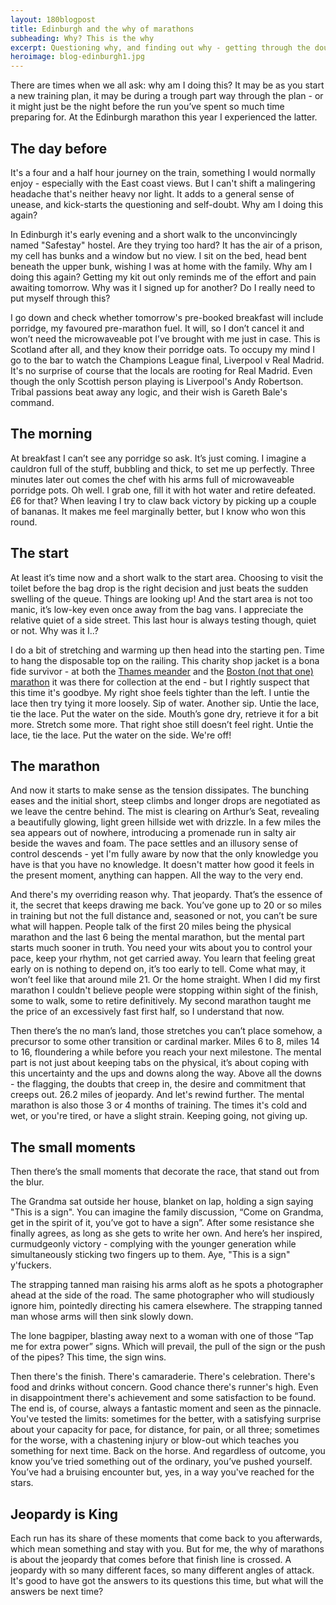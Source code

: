```yaml
---
layout: 180blogpost
title: Edinburgh and the why of marathons
subheading: Why? This is the why
excerpt: Questioning why, and finding out why - getting through the doubts and understanding the essence of marathons.
heroimage: blog-edinburgh1.jpg
---
```


<p>There are times when we all ask: why am I doing this? It may be as you start a new training plan, it may be during a trough part way through the plan - or it might just be the night before the run you’ve spent so much time preparing for. At the Edinburgh marathon this year I experienced the latter. </p>


<h2 class="section-heading">The day before</h2>

<p>It's a four and a half hour journey on the train, something I would normally enjoy - especially with the East coast views. But I can't shift a malingering headache that's neither heavy nor light. It adds to a general sense of unease, and kick-starts the questioning and self-doubt. Why am I doing this again?</p>

<p>In Edinburgh it's early evening and a short walk to the unconvincingly named "Safestay" hostel. Are they trying too hard? It has the air of a prison, my cell has bunks and a window but no view. I sit on the bed, head bent beneath the upper bunk, wishing I was at home with the family. Why am I doing this again? Getting my kit out only reminds me of the effort and pain awaiting tomorrow. Why was it I signed up for another? Do I really need to put myself through this?</p>

<p>I go down and check whether tomorrow's pre-booked breakfast will include porridge, my favoured pre-marathon fuel. It will, so I don’t cancel it and won’t need the microwaveable pot I’ve brought with me just in case. This is Scotland after all, and they know their porridge oats. To occupy my mind I go to the bar to watch the Champions League final, Liverpool v Real Madrid. It's no surprise of course that the locals are rooting for Real Madrid. Even though the only Scottish person playing is Liverpool's Andy Robertson. Tribal passions beat away any logic, and their wish is Gareth Bale's command.</p>

<h2 class="section-heading">The morning</h2>

<p>At breakfast I can’t see any porridge so ask. It’s just coming. I imagine a cauldron full of the stuff, bubbling and thick, to set me up perfectly. Three minutes later out comes the chef with his arms full of microwaveable porridge pots. Oh well. I grab one, fill it with hot water and retire defeated. £6 for that? When leaving I try to claw back victory by picking up a couple of bananas. It makes me feel marginally better, but I know who won this round.</p>

<h2 class="section-heading">The start</h2>

<p>At least it’s time now and a short walk to the start area. Choosing to visit the toilet before the bag drop is the right decision and just beats the sudden swelling of the queue. Things are looking up! And the start area is not too manic, it’s low-key even once away from the bag vans. I appreciate the relative quiet of a side street. This last hour is always testing though, quiet or not. Why was it I..?</p>

<p>I do a bit of stretching and warming up then head into the starting pen. Time to hang the disposable top on the railing. This charity shop jacket is a bona fide survivor - at both the <a href="{{ site.baseurl }}{% post_url 2017-3-31-a-tale-of-two-marathons %}">Thames meander</a> and the <a href="{{ site.baseurl }}{% post_url 2017-4-13-doubling-up-back-to-back-marathons %}">Boston (not that one) marathon</a> it was there for collection at the end - but I rightly suspect that this time it's goodbye. My right shoe feels tighter than the left. I untie the lace then try tying it more loosely. Sip of water. Another sip. Untie the lace, tie the lace. Put the water on the side. Mouth’s gone dry, retrieve it for a bit more. Stretch some more. That right shoe still doesn’t feel right. Untie the lace, tie the lace. Put the water on the side. We're off!</p>

<h2 class="section-heading">The marathon</h2>

<p>And now it starts to make sense as the tension dissipates. The bunching eases and the initial short, steep climbs and longer drops are negotiated as we leave the centre behind. The mist is clearing on Arthur’s Seat, revealing a beautifully glowing, light green hillside wet with drizzle. In a few miles the sea appears out of nowhere, introducing a promenade run in salty air beside the waves and foam. The pace settles and an illusory sense of control descends - yet I'm fully aware by now that the only knowledge you have is that you have no knowledge. It doesn't matter how good it feels in the present moment, anything can happen. All the way to the very end.</p>

<p>And there's my overriding reason why. That jeopardy. That’s the essence of it, the secret that keeps drawing me back. You’ve gone up to 20 or so miles in training but not the full distance and, seasoned or not, you can’t be sure what will happen. People talk of the first 20 miles being the physical marathon and the last 6 being the mental marathon, but the mental part starts much sooner in truth. You need your wits about you to control your pace, keep your rhythm, not get carried away. You learn that feeling great early on is nothing to depend on, it’s too early to tell. Come what may, it won’t feel like that around mile 21. Or the home straight. When I did my first marathon I couldn't believe people were stopping within sight of the finish, some to walk, some to retire definitively. My second marathon taught me the price of an excessively fast first half, so I understand that now.</p>

 <p>Then there’s the no man’s land, those stretches you can’t place somehow, a precursor to some other transition or cardinal marker.  Miles 6 to 8, miles 14 to 16, floundering a while before you reach your next milestone.  The mental part is not just about keeping tabs on the physical, it’s about coping with this uncertainty and the ups and downs along the way. Above all the downs - the flagging, the doubts that creep in, the desire and commitment that creeps out.  26.2 miles of jeopardy. And let's rewind further. The mental marathon is also those 3 or 4 months of training. The times it's cold and wet, or you're tired, or have a slight strain. Keeping going, not giving up.</p>

<h2 class="section-heading">The small moments</h2>

<p>Then there’s the small moments that decorate the race, that stand out from the blur.</p>

<p>The Grandma sat outside her house, blanket on lap, holding a sign saying "This is a sign". You can imagine the family discussion, “Come on Grandma, get in the spirit of it, you’ve got to have a sign”. After some resistance she finally agrees, as long as she gets to write her own. And here’s her inspired, curmudgeonly victory - complying with the younger generation while simultaneously sticking two fingers up to them. Aye, "This is a sign" y'fuckers.</p>

<p>The strapping tanned man raising his arms aloft as he spots a photographer ahead at the side of the road. The same photographer who will studiously ignore him, pointedly directing his camera elsewhere. The strapping tanned man whose arms will then sink slowly down.</p>

<p>The lone bagpiper, blasting away next to a woman with one of those “Tap me for extra power” signs. Which will prevail, the pull of the sign or the push of the pipes? This time, the sign wins.</p>

<p>Then there's the finish. There's camaraderie. There's celebration. There's food and drinks without concern. Good chance there's runner's high. Even in disappointment there's achievement and some satisfaction to be found. The end is, of course, always a fantastic moment and seen as the pinnacle. You've tested the limits: sometimes for the better, with a satisfying surprise about your capacity for pace, for distance, for pain, or all three; sometimes for the worse, with a chastening injury or blow-out which teaches you something for next time. Back on the horse. And regardless of outcome, you know you’ve tried something out of the ordinary, you’ve pushed yourself. You’ve had a bruising encounter but, yes, in a way you've reached for the stars.</p>

<h2 class="section-heading">Jeopardy is King</h2>

<p>Each run has its share of these moments that come back to you afterwards, which mean something and stay with you. But for me, the why of marathons is about the jeopardy that comes before that finish line is crossed. A jeopardy with so many different faces, so many different angles of attack. It's good to have got the answers to its questions this time, but what will the answers be next time?</p>
